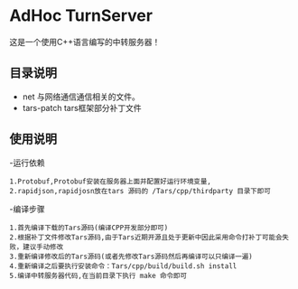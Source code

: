 # AdHoc TurnServer
  这是一个使用C++语言编写的中转服务器！
  
## 目录说明
- net 
	与网络通信通信相关的文件。
- tars-patch
	tars框架部分补丁文件
	
## 使用说明

-运行依赖
	
	1.Protobuf,Protobuf安装在服务器上面并配置好运行环境变量,
	2.rapidjson,rapidjosn放在tars 源码的 /Tars/cpp/thirdparty 目录下即可

-编译步骤
	
	1.首先编译下载的Tars源码(编译CPP开发部分即可)
	2.根据补丁文件修改Tars源码,由于Tars近期开源且处于更新中因此采用命令打补丁可能会失败，建议手动修改
	3.重新编译修改后的Tars源码(或者先修改Tars源码然后再编译可以只编译一遍)
	4.重新编译之后要执行安装命令：Tars/cpp/build/build.sh install
	5.编译中转服务器代码,在当前目录下执行 make 命令即可



